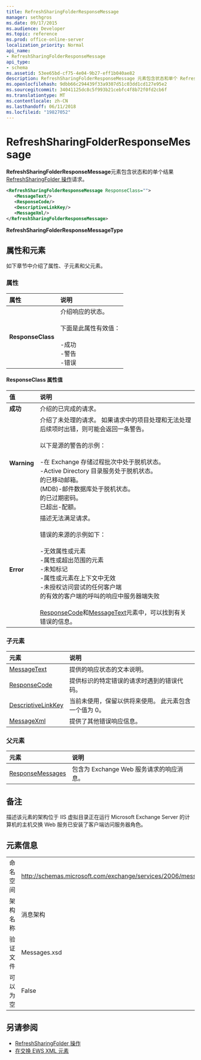 ```yaml
---
title: RefreshSharingFolderResponseMessage
manager: sethgros
ms.date: 09/17/2015
ms.audience: Developer
ms.topic: reference
ms.prod: office-online-server
localization_priority: Normal
api_name:
- RefreshSharingFolderResponseMessage
api_type:
- schema
ms.assetid: 53ee65bd-cf75-4e04-9b27-eff1b040ae82
description: RefreshSharingFolderResponseMessage 元素包含状态和单个 RefreshSharingFolder 操作请求的结果。
ms.openlocfilehash: 9dbb66c294439f33a9307d51c03dd1cd127e95e2
ms.sourcegitcommit: 34041125dc8c5f993b21cebfc4f8b72f0fd2cb6f
ms.translationtype: MT
ms.contentlocale: zh-CN
ms.lasthandoff: 06/11/2018
ms.locfileid: "19827052"
---
```

# <a name="refreshsharingfolderresponsemessage"></a>RefreshSharingFolderResponseMessage

**RefreshSharingFolderResponseMessage**元素包含状态和的单个结果[RefreshSharingFolder 操作](refreshsharingfolder-operation.md)请求。 
  
```xml
<RefreshSharingFolderResponseMessage ResponseClass="">
   <MessageText/>
   <ResponseCode/>
   <DescriptiveLinkKey/>
   <MessageXml/>
</RefreshSharingFolderResponseMessage>
```

 **RefreshSharingFolderResponseMessageType**
## <a name="attributes-and-elements"></a>属性和元素

如下章节中介绍了属性、子元素和父元素。
  
### <a name="attributes"></a>属性

|**属性**|**说明**|
|:-----|:-----|
|**ResponseClass** <br/> | 介绍响应的状态。 <br/><br/>下面是此属性有效值：  <br/><br/>-成功  <br/>-警告  <br/>-错误  <br/> |
   
#### <a name="responseclass-attribute-values"></a>ResponseClass 属性值

|**值**|**说明**|
|:-----|:-----|
|**成功** <br/> |介绍的已完成的请求。  <br/> |
|**Warning** <br/> | 介绍了未处理的请求。 如果请求中的项目处理和无法处理后续项时出错，则可能会返回一条警告。 <br/><br/>以下是源的警告的示例： <br/> <br/>-在 Exchange 存储过程批次中处于脱机状态。  <br/>-Active Directory 目录服务处于脱机状态。  <br/>的已移动邮箱。  <br/>(MDB)-邮件数据库处于脱机状态。  <br/>的已过期密码。  <br/>已超出-配额。  <br/> |
|**Error** <br/> | 描述无法满足请求。 <br/><br/>错误的来源的示例如下：  <br/><br/>-无效属性或元素  <br/>-属性或超出范围的元素  <br/>-未知标记  <br/>-属性或元素在上下文中无效  <br/>-未授权访问尝试的任何客户端  <br/>的有效的客户端的呼叫的响应中服务器端失败  <br/><br/>  [ResponseCode](responsecode.md)和[MessageText](messagetext.md)元素中，可以找到有关错误的信息。  <br/> |
   
### <a name="child-elements"></a>子元素

|**元素**|**说明**|
|:-----|:-----|
|[MessageText](messagetext.md) <br/> |提供的响应状态的文本说明。  <br/> |
|[ResponseCode](responsecode.md) <br/> |提供标识的特定错误的请求时遇到的错误代码。  <br/> |
|[DescriptiveLinkKey](descriptivelinkkey.md) <br/> |当前未使用，保留以供将来使用。 此元素包含一个值为 0。  <br/> |
|[MessageXml](messagexml.md) <br/> |提供了其他错误响应信息。  <br/> |
   
### <a name="parent-elements"></a>父元素

|**元素**|**说明**|
|:-----|:-----|
|[ResponseMessages](responsemessages.md) <br/> |包含为 Exchange Web 服务请求的响应消息。  <br/> |
   
## <a name="remarks"></a>备注

描述该元素的架构位于 IIS 虚拟目录正在运行 Microsoft Exchange Server 的计算机的主机交换 Web 服务已安装了客户端访问服务器角色。
  
## <a name="element-information"></a>元素信息

|||
|:-----|:-----|
|命名空间  <br/> |http://schemas.microsoft.com/exchange/services/2006/messages  <br/> |
|架构名称  <br/> |消息架构  <br/> |
|验证文件  <br/> |Messages.xsd  <br/> |
|可以为空  <br/> |False  <br/> |
   
## <a name="see-also"></a>另请参阅

- [RefreshSharingFolder 操作](refreshsharingfolder-operation.md)
- [在交换 EWS XML 元素](ews-xml-elements-in-exchange.md)

